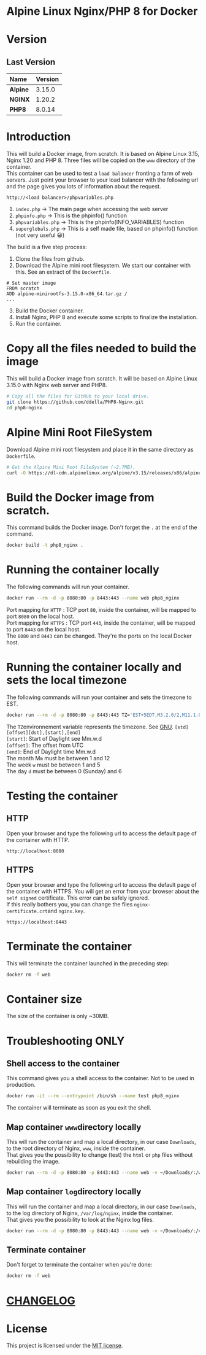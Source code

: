 # Alpine Linux Nginx/PHP 8 for Docker
# Version
## Last Version
|Name|Version|
|:---|:---|
|**Alpine**|3.15.0|
|**NGINX**|1.20.2|
|**PHP8**|8.0.14|

# Introduction
This will build a Docker image, from scratch. It is based on Alpine Linux 3.15, Nginx 1.20 and PHP 8.
Three files will be copied on the ```www``` directory of the container.  
This container can be used to test a ```load balancer``` fronting a farm of web servers.
Just point your browser to your load balancer with the following url and the page gives you lots of information about the request.
```url
http://<load balancer>/phpvariables.php
```

1. ```index.php``` -> The main page when accessing the web server
2. ```phpinfo.php``` -> This is the phpinfo() function
3. ```phpvariables.php``` -> This is the phpinfo(INFO_VARIABLES) function
4. ```superglobals.php``` -> This is a self made file, based on phpinfo() function (not very useful 😀)

The build is a five step process:

1. Clone the files from github.
2. Download the Alpine mini root filesystem. We start our container with this. See an extract of the ```Dockerfile```.
```Docker
# Set master image
FROM scratch
ADD alpine-minirootfs-3.15.0-x86_64.tar.gz /
...
```
3. Build the Docker container.
4. Install Nginx, PHP 8 and execute some scripts to finalize the installation.
5. Run the container.

# Copy all the files needed to build the image
This will build a Docker image from scratch. It will be based on Alpine Linux 3.15.0 with Nginx web server and PHP8.
```sh
# Copy all the files for GitHub to your local drive.
git clone https://github.com/ddella/PHP8-Nginx.git
cd php8-nginx
```

# Alpine Mini Root FileSystem
Download Alpine mini root filesystem and place it in the same directory as ```Dockerfile```.
```sh
# Get the Alpine Mini Root FileSystem (~2.7MB).
curl -O https://dl-cdn.alpinelinux.org/alpine/v3.15/releases/x86/alpine-minirootfs-3.15.0-x86.tar.gz
```

# Build the Docker image from scratch.
This command builds the Docker image. Don't forget the ```.``` at the end of the command.
```sh
docker build -t php8_nginx .
```

# Running the container locally
The following commands will run your container.
```sh
docker run --rm -d -p 8080:80 -p 8443:443 --name web php8_nginx
```
Port mapping for ```HTTP```  : TCP port ```80```, inside the container, will be mapped to port ```8080``` on the local host.  
Port mapping for ```HTTPS``` : TCP port ```443```, inside the container, will be mapped to port ```8443``` on the local host.  
The  ```8080``` and  ```8443``` can be changed. They're the ports on the local Docker host.

# Running the container locally and sets the local timezone
The following commands will run your container and sets the timezone to EST.
```sh
docker run --rm -d -p 8080:80 -p 8443:443 TZ='EST+5EDT,M3.2.0/2,M11.1.0/2' --name web php8_nginx
```

The ```TZ```environnement variable represents the timezone. See [GNU](https://www.gnu.org/software/libc/manual/html_node/TZ-Variable.html).
```[std][offset][dst],[start],[end]```  
```[start]```: Start of Daylight see Mm.w.d  
```[offset]```: The offset from UTC  
```[end]```: End of Daylight time Mm.w.d  
The month M```m``` must be between 1 and 12  
The week ```w``` must be between 1 and 5  
The day ```d``` must be between 0 (Sunday) and 6  

# Testing the container
## HTTP
Open your browser and type the following url to access the default page of the container with HTTP.
```url
http://localhost:8080
```
## HTTPS
Open your browser and type the following url to access the default page of the container with HTTPS.
You will get an error from your browser about the ```self signed``` certificate. This error can be safely ignored.  
If this really bothers you, you can change the files ```nginx-certificate.crt```and ```nginx.key```.
```url
https://localhost:8443
```

# Terminate the container
This will terminate the container launched in the preceding step:
```sh   
docker rm -f web
```

# Container size
The size of the container is only ~30MB.

# Troubleshooting ONLY
## Shell access to the container
This command gives you a shell access to the container. Not to be used in production.
```bash
docker run -it --rm --entrypoint /bin/sh --name test php8_nginx
```
The container will terminate as soon as you exit the shell.

## Map container ```www```directory locally
This will run the container and map a local directory, in our case ```Downloads```, to the root directory of Nginx, ```www```, inside the container.  
That gives you the possibility to change (test) the ```html``` or ```php``` files without rebuilding the image.
```sh
docker run --rm -d -p 8080:80 -p 8443:443 --name web -v ~/Downloads/:/www php8_nginx
```

## Map container ```log```directory locally
This will run the container and map a local directory, in our case ```Downloads```, to the log directory of Nginx, ```/var/log/nginx```, inside the container.  
That gives you the possibility to look at the Nginx log files.
```sh
docker run --rm -d -p 8080:80 -p 8443:443 --name web -v ~/Downloads/:/var/log/nginx php8_nginx
```
## Terminate container
Don't forget to terminate the container when you're done:
```sh   
docker rm -f web
```

# [CHANGELOG](./CHANGELOG.md)

# License
This project is licensed under the [MIT license](LICENSE).
